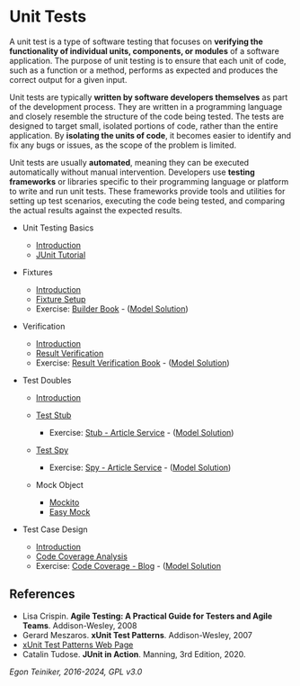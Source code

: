 # Unit Tests

A unit test is a type of software testing that focuses on **verifying the functionality 
of individual units, components, or modules** of a software application. 
The purpose of unit testing is to ensure that each unit of code, such as a function or 
a method, performs as expected and produces the correct output for a given input.

Unit tests are typically **written by software developers themselves** as part of the 
development process. They are written in a programming language and closely resemble 
the structure of the code being tested. 
The tests are designed to target small, isolated portions of code, rather than the 
entire application. 
By **isolating the units of code**, it becomes easier to identify and fix any bugs or 
issues, as the scope of the problem is limited.

Unit tests are usually **automated**, meaning they can be executed automatically 
without manual intervention. Developers use **testing frameworks** or libraries specific 
to their programming language or platform to write and run unit tests. 
These frameworks provide tools and utilities for setting up test scenarios, 
executing the code being tested, and comparing the actual results against the 
expected results.

* Unit Testing Basics
  * [Introduction](basics/README.md)
  * [JUnit Tutorial](basics/JUnit4-Tutorial)
  
* Fixtures 
  * [Introduction](fixtures/README.md)
  * [Fixture Setup](fixtures/JUnit4-Fixture-Setup)
  * Exercise: [Builder Book](fixtures/JUnit4-Fixture-Builder-Book-Exercise/) - 
    ([Model Solution](fixtures/JUnit4-Fixture-Builder-Book/))

* Verification
  * [Introduction](verification/README.md)
  * [Result Verification](verification/JUnit4-ResultVerification)
  * Exercise: [Result Verification Book](verification/JUnit4-ResultVerification-Book-Exercise/) - 
    ([Model Solution](verification/JUnit4-ResultVerification-Book/))

* Test Doubles 
  * [Introduction](doubles/)

  * [Test Stub](doubles/JUnit4-TestDouble-Stub/)
    * Exercise: [Stub - Article Service](doubles/JUnit4-TestDouble-Stub-ArticleService-Exercise/) - 
      ([Model Solution](doubles/JUnit4-TestDouble-Stub-ArticleService/))

  * [Test Spy](doubles/JUnit4-TestDouble-Spy/)
    * Exercise: [Spy - Article Service](doubles/JUnit4-TestDouble-Spy-ArticleService-Exercise/) - 
      ([Model Solution](doubles/JUnit4-TestDouble-Spy-ArticleService/))

  * Mock Object
    * [Mockito](doubles/JUnit4-TestDouble-Mockito/)
    * [Easy Mock](doubles/JUnit4-TestDouble-EasyMock/)

* Test Case Design
  * [Introduction](testcase-design/introduction/README.md)
  * [Code Coverage Analysis](testcase-design/code-coverage/JUnit4-CodeCoverage//)
  * Exercise: [Code Coverage - Blog](testcase-design/code-coverage/JUnit4-CodeCoverage-Blog-Exercise/) - 
    ([Model Solution](testcase-design/code-coverage/JUnit4-CodeCoverage-Blog/)


## References
* Lisa Crispin. **Agile Testing: A Practical Guide for Testers and Agile Teams**. Addison-Wesley, 2008
* Gerard Meszaros. **xUnit Test Patterns**. Addison-Wesley, 2007
* [xUnit Test Patterns Web Page](http://xunitpatterns.com/)
* Catalin Tudose. **JUnit in Action**. Manning, 3rd Edition, 2020.

*Egon Teiniker, 2016-2024, GPL v3.0*
